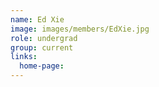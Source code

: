 ```yaml
---
name: Ed Xie
image: images/members/EdXie.jpg
role: undergrad
group: current
links:
  home-page: 
---
```

